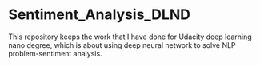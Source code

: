 # Sentiment_Analysis_DLND
This repository keeps the work that I have done for Udacity deep learning nano degree, which is about using deep neural network
to solve NLP problem-sentiment analysis. 
